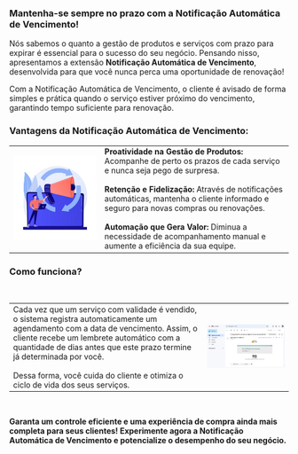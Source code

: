 ### Mantenha-se sempre no prazo com a Notificação Automática de Vencimento!

Nós sabemos o quanto a gestão de produtos e serviços com prazo para expirar é essencial para o sucesso do seu negócio. Pensando nisso, apresentamos a extensão **Notificação Automática de Vencimento**, desenvolvida para que você nunca perca uma oportunidade de renovação!

Com a Notificação Automática de Vencimento, o cliente é avisado de forma simples e prática quando o serviço estiver próximo do vencimento, garantindo tempo suficiente para renovação.

### Vantagens da Notificação Automática de Vencimento:

| | |
|-|-|
|![](https://github.com/Gestao-Online/public-docs/blob/5f37f08ba6ac0040a756f48e9f9e42ae0a55814c/erp-v2/assets/marketplace/go_notificacoes_auto/vantagens_notifica_auto.png?raw=true) |**Proatividade na Gestão de Produtos:** Acompanhe de perto os prazos de cada serviço e nunca seja pego de surpresa.<br><br>**Retenção e Fidelização:** Através de notificações automáticas, mantenha o cliente informado e seguro para novas compras ou renovações.<br><br>**Automação que Gera Valor:** Diminua a necessidade de acompanhamento manual e aumente a eficiência da sua equipe.  |

### Como funciona?
<br>

| | |
|-|-|
|Cada vez que um serviço com validade é vendido, o sistema registra automaticamente um agendamento com a data de vencimento. Assim, o cliente recebe um lembrete automático com a quantidade de dias antes que este prazo termine já determinada por você. <br><br>Dessa forma, você cuida do cliente e otimiza o ciclo de vida dos seus serviços.  |![](https://github.com/Gestao-Online/public-docs/blob/5f37f08ba6ac0040a756f48e9f9e42ae0a55814c/erp-v2/assets/marketplace/go_notificacoes_auto/modelo_email.png?raw=true)|

<br>

**Garanta um controle eficiente e uma experiência de compra ainda mais completa para seus clientes! Experimente agora a Notificação Automática de Vencimento e potencialize o desempenho do seu negócio.**